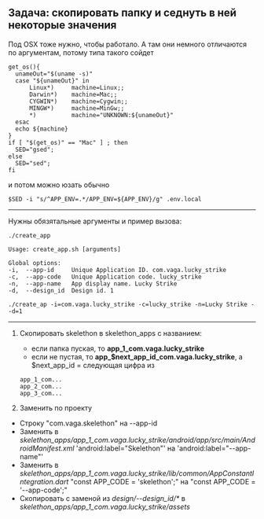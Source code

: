 ### 
Задача: скопировать папку и седнуть в ней некоторые значения
--- 

Под OSX тоже нужно, чтобы работало. А там они немного отличаются по аргументам, потому типа такого сойдет
```
get_os(){
  unameOut="$(uname -s)"
  case "${unameOut}" in
      Linux*)     machine=Linux;;
      Darwin*)    machine=Mac;;
      CYGWIN*)    machine=Cygwin;;
      MINGW*)     machine=MinGw;;
      *)          machine="UNKNOWN:${unameOut}"
  esac
  echo ${machine}
}
if [ "$(get_os)" == "Mac" ] ; then
  SED="gsed";
else
  SED="sed";
fi
```
и потом можно юзать обычно
```
$SED -i "s/^APP_ENV=.*/APP_ENV=${APP_ENV}/g" .env.local
```
 
---
Нужны обязятальные аргументы и пример вызова:
```
./create_app

Usage: create_app.sh [arguments]

Global options:
-i,  --app-id     Unique Application ID. com.vaga.lucky_strike
-c,  --app-code   Unique Application code. lucky_strike
-n,  --app-name   App display name. Lucky Strike
-d,  --design_id  Design id. 1

./create_ap -i=com.vaga.lucky_strike -c=lucky_strike -n=Lucky Strike --d=1

```
---
1. Скопировать skelethon в skelethon_apps с названием:
    - если папка пуская, то **app_1_com.vaga.lucky_strike**
    - если не пустая, то **app_$next_app_id_com.vaga.lucky_strike**, 
    а $next_app_id = следующая цифра из
     ```
    app_1_com...
    app_2_com...
    app_3_com...
    ```

2. Заменить по проекту
- Строку "com.vaga.skelethon" на --app-id
- Заменить в _skelethon_apps/app_1_com.vaga.lucky_strike/android/app/src/main/AndroidManifest.xml_ 
'android:label="Skelethon"' на 'android:label="--app-name"'
- Заменить в  _skelethon_apps/app_1_com.vaga.lucky_strike/lib/common/AppConstantIntegration.dart_
"const APP_CODE = 'skelethon';" на "const APP_CODE = '--app-code';"
- Скопировать с заменой из _design/--design_id/*_ в _skelethon_apps/app_1_com.vaga.lucky_strike/assets_ 

